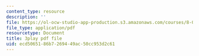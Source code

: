 ```yaml
---
content_type: resource
description: ''
file: https://ol-ocw-studio-app-production.s3.amazonaws.com/courses/8-03sc-physics-iii-vibrations-and-waves-fall-2016/ecd5065186b7269449ac50cc953d2c61_Ahv7Akj2xs4.pdf
file_type: application/pdf
resourcetype: Document
title: 3play pdf file
uid: ecd50651-86b7-2694-49ac-50cc953d2c61
---
```

